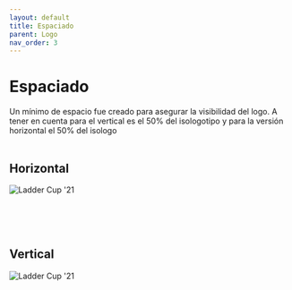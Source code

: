 ```yaml
---
layout: default
title: Espaciado
parent: Logo
nav_order: 3
---
```


# Espaciado

Un mínimo de espacio fue creado para asegurar la visibilidad del logo. A tener en cuenta para el vertical es el 50% del isologotipo y para la versión horizontal el 50% del isologo <br /><br />

## Horizontal

<img src="../../../assets/images/logo-margin-horizontal.jpg" alt="Ladder Cup '21"/><br /><br />

<br>
<br>

## Vertical

<img src="../../../assets/images/logo-margin-vertical.jpg" alt="Ladder Cup '21"/><br /><br />
<br>
<br />
